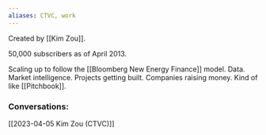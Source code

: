 ```yaml
---
aliases: CTVC, work
---
```

Created by [[Kim Zou]].

50,000 subscribers as of April 2013.

Scaling up to follow the [[Bloomberg New Energy Finance]] model. Data. Market intelligence. Projects getting built. Companies raising money. Kind of like [[Pitchbook]].

### Conversations:
[[2023-04-05 Kim Zou (CTVC)]]